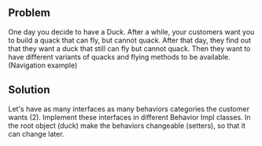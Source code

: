 ## Problem

One day you decide to have a Duck. After a while, your customers
want you to build a quack that can fly, but cannot quack. After that day,
they find out that they want a duck that still can fly but cannot quack.
Then they want to have different variants of quacks and flying methods
to be available. (Navigation example)

## Solution

Let's have as many interfaces as many behaviors categories the customer
wants (2). Implement these interfaces in different Behavior Impl classes.
In the root object (duck) make the behaviors changeable (setters),
so that it can change later.
